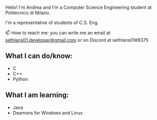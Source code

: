Hello!
I'm Andrea and I'm a Computer Science Engineering student at Politecnico di Milano.

I'm a representative of students of C.S. Eng.

📫 How to reach me: you can write me an email at sethlans01.developer@gmail.com or on Discord at sethlans01#8375
 
 
 ## What I can do/know:
 * C
 * C++
 * Python

 ## What I am learning:
 * Java
 * Deamons for Windows and Linux
